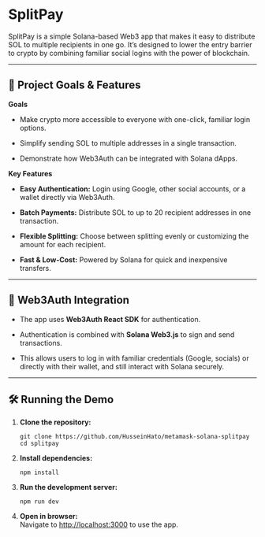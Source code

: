 # SplitPay

SplitPay is a simple Solana-based Web3 app that makes it easy to distribute SOL to multiple recipients in one go. It’s designed to lower the entry barrier to crypto by combining familiar social logins with the power of blockchain.

----------

## 🚀 Project Goals & Features

**Goals**

-   Make crypto more accessible to everyone with one-click, familiar login options.
    
-   Simplify sending SOL to multiple addresses in a single transaction.
    
-   Demonstrate how Web3Auth can be integrated with Solana dApps.
    

**Key Features**

-   **Easy Authentication:** Login using Google, other social accounts, or a wallet directly via Web3Auth.
    
-   **Batch Payments:** Distribute SOL to up to 20 recipient addresses in one transaction.
    
-   **Flexible Splitting:** Choose between splitting evenly or customizing the amount for each recipient.
    
-   **Fast & Low-Cost:** Powered by Solana for quick and inexpensive transfers.
    

----------

## 🔑 Web3Auth Integration

-   The app uses **Web3Auth React SDK** for authentication.
    
-   Authentication is combined with **Solana Web3.js** to sign and send transactions.
    
-   This allows users to log in with familiar credentials (Google, socials) or directly with their wallet, and still interact with Solana securely.
    

----------

## 🛠️ Running the Demo

1.  **Clone the repository:**
    
    `git clone https://github.com/HusseinHato/metamask-solana-splitpay cd splitpay` 
    
2.  **Install dependencies:**
    
    `npm install` 
    
3.  **Run the development server:**
    
    `npm run dev` 
    
4.  **Open in browser:**  
    Navigate to [http://localhost:3000](http://localhost:3000) to use the app.